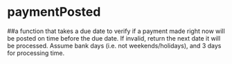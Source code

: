 # paymentPosted

##a function that takes a due date to verify if a payment made right now will be posted on time before the due date. If invalid, return the next date it will be processed.
Assume bank days (i.e. not weekends/holidays), and 3 days for processing time.